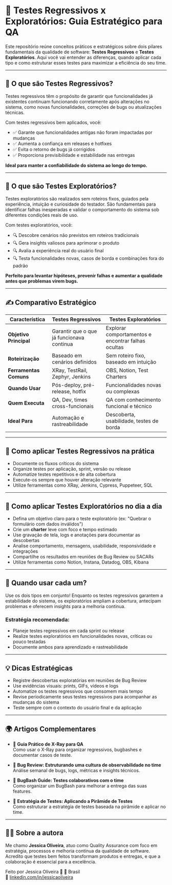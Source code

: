 
# 📘 Testes Regressivos x Exploratórios: Guia Estratégico para QA

Este repositório reúne conceitos práticos e estratégicos sobre dois pilares fundamentais da qualidade de software: **Testes Regressivos** e **Testes Exploratórios**. Aqui você vai entender as diferenças, quando aplicar cada tipo e como estruturar esses testes para maximizar a eficiência do seu time.

---

## 🧠 O que são Testes Regressivos?

Testes regressivos têm o propósito de garantir que funcionalidades já existentes continuam funcionando corretamente após alterações no sistema, como novas funcionalidades, correções de bugs ou atualizações técnicas.

Com testes regressivos bem aplicados, você:

- ✅ Garante que funcionalidades antigas não foram impactadas por mudanças
- ✅ Aumenta a confiança em releases e hotfixes
- ✅ Evita o retorno de bugs já corrigidos
- ✅ Proporciona previsibilidade e estabilidade nas entregas

**Ideal para manter a confiabilidade do sistema ao longo do tempo.**

---

## 🧠 O que são Testes Exploratórios?

Testes exploratórios são realizados sem roteiros fixos, guiados pela experiência, intuição e curiosidade do testador. São fundamentais para identificar falhas inesperadas e validar o comportamento do sistema sob diferentes condições reais de uso.

Com testes exploratórios, você:

- 🔍 Descobre cenários não previstos em roteiros tradicionais
- 🔍 Gera insights valiosos para aprimorar o produto
- 🔍 Avalia a experiência real do usuário final
- 🔍 Testa funcionalidades novas, casos de borda e combinações fora do padrão

**Perfeito para levantar hipóteses, prevenir falhas e aumentar a qualidade antes que problemas virem bugs.**

---

## ✍️ Comparativo Estratégico

| Característica        | Testes Regressivos                             | Testes Exploratórios                          |
|----------------------|-----------------------------------------------|----------------------------------------------|
| **Objetivo Principal**| Garantir que o que já funcionava continua     | Explorar comportamentos e encontrar falhas ocultas |
| **Roteirização**      | Baseado em cenários definidos                  | Sem roteiro fixo, baseado em intuição         |
| **Ferramentas Comuns**| XRay, TestRail, Zephyr, Jenkins                | OBS, Notion, Test Charters                     |
| **Quando Usar**       | Pós-deploy, pré-release, hotfix                 | Funcionalidades novas ou complexas             |
| **Quem Executa**      | QA, Dev, times cross-funcionais                 | QA com conhecimento funcional e técnico       |
| **Ideal Para**        | Automação e rastreabilidade                      | Descoberta, usabilidade, testes de borda       |

---

## 🧪 Como aplicar Testes Regressivos na prática

- Documente os fluxos críticos do sistema
- Organize testes por aplicação, sprint, versão ou release
- Automatize testes repetitivos e de alta cobertura
- Execute-os sempre que houver alteração relevante
- Utilize ferramentas como XRay, Jenkins, Cypress, Puppeteer, SQL

---

## 🧭 Como aplicar Testes Exploratórios no dia a dia

- Defina um objetivo claro para o teste exploratório (ex: "Quebrar o formulário com dados inválidos")
- Crie um **charter** leve com foco e tempo estimado
- Use gravação de tela, logs e anotações para documentar as descobertas
- Analise comportamento, mensagens, usabilidade, responsividade e integrações
- Compartilhe os resultados em reuniões de Bug Review ou SACARs
- Utilize ferramentas como Notion, Instana, Datadog, OBS, Kibana

---

## 🚦 Quando usar cada um?

Use os dois tipos em conjunto! Enquanto os testes regressivos garantem a estabilidade do sistema, os exploratórios ampliam a cobertura, antecipam problemas e oferecem insights para a melhoria contínua.

### Estratégia recomendada:

- Planeje testes regressivos em cada sprint ou release
- Realize testes exploratórios em funcionalidades novas, críticas ou pouco testadas
- Documente ambos para aprendizado e rastreabilidade

---

## 💡 Dicas Estratégicas

- Registre descobertas exploratórias em reuniões de Bug Review
- Use evidências visuais: prints, GIFs, vídeos e logs
- Automatize os testes regressivos que consomem mais tempo
- Revise periodicamente seus testes regressivos para acompanhar as mudanças do sistema
- Teste sempre com o contexto do usuário final e da aplicação

---

## 🌍 Artigos Complementares

- 🔗 **Guia Prático de X-Ray para QA**  
Como usar o X-Ray para organizar regressivos, bugbashes e documentar casos de teste.

- 🔗 **Bug Review: Estruturando uma cultura de observabilidade no time**  
Análise semanal de bugs, logs, métricas e insights técnicos.

- 🔗 **BugBash Guide: Testes colaborativos com o time**  
Como organizar um BugBash para melhorar a entrega das suas features.

- 🔗 **Estratégia de Testes: Aplicando a Pirâmide de Testes**  
Como estruturar a estratégia de testes baseada na pirâmide e aplicar no time.

---

## 🧑‍💻 Sobre a autora

Me chamo **Jessica Oliveira**, atuo como Quality Assurance com foco em estratégia, processos e melhoria contínua da qualidade de software. Acredito que testes bem feitos transformam produtos e entregas, e que a colaboração é essencial para a excelência.

Feito por Jessica Oliveira 👧 📍 Brasil  
🔗 [linkedin.com/in/jessicaoliveira](https://linkedin.com/in/jessicaoliveira)
